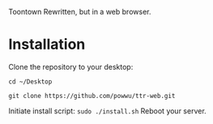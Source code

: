 Toontown Rewritten, but in a web browser.

#    Installation
Clone the repository to your desktop:

`cd ~/Desktop`

`git clone https://github.com/powwu/ttr-web.git`

Initiate install script:
`sudo ./install.sh`
Reboot your server.
